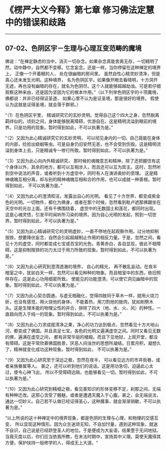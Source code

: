 # 《楞严大义今释》第七章 修习佛法定慧中的错误和歧路

------

## 07-02、色阴区宇－生理与心理互变范畴的魔境

佛说：“在禅定静虑的当中，消灭一切杂念。如果杂念真能舍离无存，一切精明了然，动中静中，自然都不变移。忆念妄念，还是一样。当你停留在这种禅定的境界上， 正像一个开着眼的人， 处在很幽暗的房间里。 虽然自性心精灵妙清净，但是真心还未发生光明。这种境界， 名为色阴区宇。如果像开眼去看晴明，十方洞开无遮，再也没有幽暗的存在，就名为色阴尽。这个人就能够超越劫浊。可是若仔细观察这种来由，还是因为坚固为它的根本作用。”（以下列举色阴区宇的十项魔境，佛都说：并非已经得证圣道， 如果心里不认为是证圣境，那是很好的境界。 假使认为这就是证得圣境，就会落于群邪。）

“（1）在色阴区宇里， 精诚研究它的玄妙灵明。觉得自己这个四大之身，忽然脱离羁绊似的。顷刻之间，身体能够脱离障碍，优游自在。这是精明流溢到眼前的境界。只是功用的现象。暂时得到如此，不可以执著为是。”

“（2）又因为此心精诚研究它的玄妙灵明， 可以彻见身内的一切。自己竟能在身体的内部，捡拾出蛲蛔等虫。可是自身仍旧安然无恙，也不会受到伤毁。这是精明流溢到身体上去，只是精诚专一修行所致。暂时得到如此，不可以执著为是。”

“（3）又因为此心向内外精诚研究， 那时候的魂魄意志和精神，除了还把握住有这个身体以外，其余的地方，都可以互相涉入，而且还可以互为宾主。这时，忽然听到空中说法的声音，或者听到十方虚空中，同时有人在演讲奥妙的至理。 这是精神魂魄互相分离，却与别的精神魂魄互相和合的作用，也可以成就一种善根。暂时得到如此， 不可以执著为是。”

“（4）又因为此心的澄清皎洁，发露出自心的光明。 看见了十方世界，都变成紫金色的光明。一切物件，都化为佛身，或者在那个时候，忽然看到毗卢遮那佛踞坐在天空中的光台上面。还有千佛围绕着， 虚空中的无数国土和莲花，都同时出现。这是心魂灵悟，引发平时闻听所习染的境界。因为自心光明的发起，照到一切世界。暂时得到如此，不可以执著为是。”

“（5）又因为此心精诚研究它的灵明虚妙，一直不停地在起观察作用。过分地抑制按捺，想要降伏妄念，自然会引起超越制止作用的相反力量。于是，忽然之间，看见十方的虚空，同时都变成七宝或百宝的光色，青黄赤白，各自显现，彼此不相障碍。这是抑制按捺的功力太过于用力所致的现象。暂时得到如此，不可以执著为是。”

“（6）又因为此心研究到澄清透澈的境界， 自心的精光， 再不散乱妄动。在夜半暗室之中，犹如白天一样，忽然可以看见种种的物象。而且暗室中的东西，依旧照样存在。这是此心功用细密所致。 使能见的功能澄清，可以使它洞见幽暗中的现象。暂时得到如此，不可以执著为是。”

“（7）又因为此心契合圆通，与虚无相融化，觉得四肢同于草木一样，就用火烧刀斫，也没有感觉。用火烧他的身体， 不能着热，用刀割他的肢肉，犹如削劈木头。这是生理本能的物理尘性的并合，排除了四大（地、水、火、风）的种性。一直趋向而入于纯一的现象。暂时得到如此，不可以执著为是。”

“（8）又因为此心力求成就清净之果，净心的功力达到极点，忽然看见十方大地山河，都变成了佛国。并且具足七宝，各色的光明又遍满虚空之间。同时又看见无数的佛，遍满在虚空之间， 都有非常华丽的楼殿。而且下见地狱，上观开堂，都没有障碍。这是平常欣慕佛国胜景，厌恶人间浊世的思想所凝结。日累月积，凝想久了，精神就变化成功这种现象。暂时得到如此， 不可以执著为是。”

“（9）又因为此心研究至于深远之极，忽然在夜半， 可以看见远方的市井街巷，或者亲族眷属等人。 甚之，还可以听到他们的说话。这是用功急切，迫逼此心太过，使令心神飞出， 所以不受障碍远隔，也能够看见一切。暂时得到如此，不可以执著为是。”

“（10）又因为此心研究到精细之极，看见善知识的形体变移不定，刹那之间，无端有种种迁改。这邪心含受了魑魅，或者是遭遇天魔入于心腹。甚之，会无端说法，通达一切妙义。自己若不认做已经证得圣心，这种魔事，就会渐渐销歇，不可以执著为是。”

“以上所说的这十种禅定中的境界现象，都是色阴的生理与心理，和物理的交感互变， 所以显现这种情形。因为众生迷顽无知，不自加忖量，遇到这种现象，就迷不自识，自己说是已经跻登圣人的地位。于是便成为大妄语，结果堕于无间地狱。当我灭度以后，你们应当依我所教，在末法时期中，宣扬其中义理。莫使天魔得其方便，保护扶持一般修学的人，得成无上大道。“
